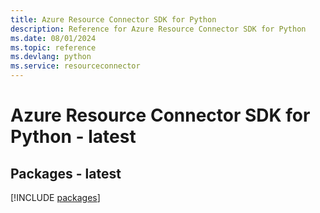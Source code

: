 ```yaml
---
title: Azure Resource Connector SDK for Python
description: Reference for Azure Resource Connector SDK for Python
ms.date: 08/01/2024
ms.topic: reference
ms.devlang: python
ms.service: resourceconnector
---
```

# Azure Resource Connector SDK for Python - latest
## Packages - latest
[!INCLUDE [packages](resource-connector-index.md)]